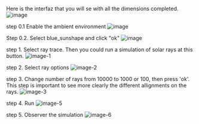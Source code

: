 Here is the interfaz that you will se with all the dimensions completed.
![image](https://github.com/user-attachments/assets/b73b7a0e-ef9c-454d-8700-a79d92a3cf1c)


step 0.1 Enable the ambient environment
![image](https://github.com/user-attachments/assets/4a075f52-c2de-4c98-93db-325c338a97d1)

Step 0.2. Select blue_sunshape and click "ok"
![image](https://github.com/user-attachments/assets/cacfca26-7ceb-435d-af99-3cce99abb158)

step 1. Select ray trace. Then you could run a simulation of solar rays at this button.
![image-1](https://github.com/user-attachments/assets/8f4b2acf-69ad-4e84-9e19-66293a8afdc6)

step 2. Select ray options
![image-2](https://github.com/user-attachments/assets/c68e79d7-3ca5-46e0-8100-a1a98c2ce5fa)

step 3. Change number of rays from 10000 to 1000 or 100, then press 'ok'. 
This step is important to see more clearly the different allignments on the rays. 
![image-3](https://github.com/user-attachments/assets/9300e18f-66ad-4325-ba63-eb5ad72a1e61)

step 4. Run
![image-5](https://github.com/user-attachments/assets/7b82b164-e441-4d78-bbd4-e5a995aaff5b)

step 5. Observer the simulation
![image-6](https://github.com/user-attachments/assets/c0b83bc9-29ca-4c0b-8c25-8c10b9a2e5c7)

